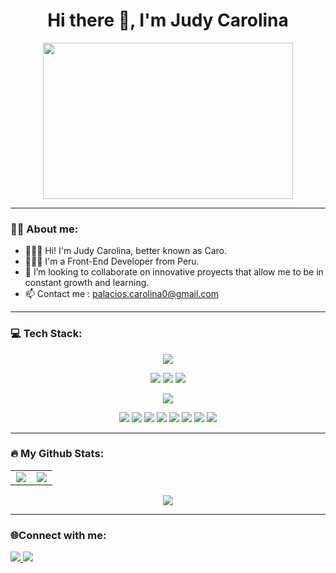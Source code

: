 <h1 align="center">Hi there 👋, I'm Judy Carolina</h1>

<div align="center">
  <img src="https://media0.giphy.com/media/hpXdHPfFI5wTABdDx9/giphy.gif?cid=790b761181f513f28607618ee2299a996c1b9db441882fb3&rid=giphy.gif&ct=g" width="400" height="250"/>
</div>

---


### :woman_technologist: About me:

- 👩🏻‍🦰 Hi! I'm Judy Carolina, better known as Caro.
- 👩🏻‍💻 I'm a Front-End Developer from Peru.
- 👯 I’m looking to collaborate on innovative proyects that allow me to be in constant growth and learning.
- 📫 Contact me : <a href="mailto:palacios.carolina0@gmail.com">palacios.carolina0@gmail.com</a>  

---


### 💻 Tech Stack:
<div align=center>
<p>
  <img src="https://img.shields.io/badge/javascript-%23323330.svg?style=for-the-badge&logo=javascript&logoColor=%23F7DF1E">
</p>
<p>
  <img src="https://img.shields.io/badge/html5-%23E34F26.svg?style=for-the-badge&logo=html5&logoColor=white">
  <img src="https://img.shields.io/badge/css3-%231572B6.svg?style=for-the-badge&logo=css3&logoColor=white">
  <img src="https://img.shields.io/badge/react-%2320232a.svg?style=for-the-badge&logo=react&logoColor=%2361DAFB">
</p>
<p>
  <img src="https://img.shields.io/badge/Node.js-339933?style=for-the-badge&logo=nodedotjs&logoColor=white">
</p> 
<p>
  <img src="https://img.shields.io/badge/NPM-%23000000.svg?style=for-the-badge&logo=npm&logoColor=white">
  <img src="https://img.shields.io/badge/Git-F05032?style=for-the-badge&logo=git&logoColor=white">
  <img src="https://img.shields.io/badge/GitHub-100000?style=for-the-badge&logo=github&logoColor=white">
  <img src="https://img.shields.io/badge/ESLint-4B3263?style=for-the-badge&logo=eslint&logoColor=white">
  <img src="https://img.shields.io/badge/firebase-%23039BE5.svg?style=for-the-badge&logo=firebase">
  <img src="https://img.shields.io/badge/markdown-%23000000.svg?style=for-the-badge&logo=markdown&logoColor=white">
  <img src="https://img.shields.io/badge/figma-%23F24E1E.svg?style=for-the-badge&logo=figma&logoColor=white">
  <img src="https://img.shields.io/badge/Canva-%2300C4CC.svg?style=for-the-badge&logo=Canva&logoColor=white">
</p>
</div>

---


### :fire: My Github Stats:

 <div align=center>
  <table align=center >
  <tr align=center >
  <td width="48%"  align=center><img src="https://github-readme-stats.vercel.app/api?username=Judypd&theme=tokyonight&count_private=true&showicons=true" /></td>
  <td width="48%" align=center ><img  src="https://github-readme-stats.vercel.app/api/top-langs/?username=Judypd&layout=compact&langs_count=8" /></td>
 </table>
  <tr align=center>
  	<td  align=center ><img  src="https://github-readme-streak-stats.herokuapp.com?user=Judypd&theme=tokyonight&hide_border=true" /></td>
  </tr>
 </div>
 
--- 


### 🌐Connect with me:

<p align="center">

<a href = "linkedin.com/in/-carolina-palacios"> <img src="https://img.icons8.com/fluent/48/000000/linkedin.png"/> </a>
<a href = "palacios.carolina0@gmail.com"> <img src="https://img.icons8.com/color/48/000000/gmail-new.png"/> </a>

</p>

